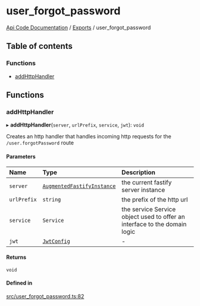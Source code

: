 # user\_forgot\_password
[Api Code Documentation](../README.md) / [Exports](../modules.md) / user\_forgot\_password

## Table of contents

### Functions

- [addHttpHandler](user_forgot_password.md#addhttphandler)

## Functions

### addHttpHandler

▸ **addHttpHandler**(`server`, `urlPrefix`, `service`, `jwt`): `void`

Creates an http handler that handles incoming http requests for the `/user.forgotPassword` route

#### Parameters

| Name | Type | Description |
| :------ | :------ | :------ |
| `server` | [`AugmentedFastifyInstance`](../interfaces/types.AugmentedFastifyInstance.md) | the current fastify server instance |
| `urlPrefix` | `string` | the prefix of the http url |
| `service` | `Service` | the service Service object used to offer an interface to the domain logic |
| `jwt` | [`JwtConfig`](../interfaces/config.JwtConfig.md) | - |

#### Returns

`void`

#### Defined in

[src/user_forgot_password.ts:82](https://github.com/openkfw/TruBudget/blob/c993c60c/api/src/user_forgot_password.ts#L82)
